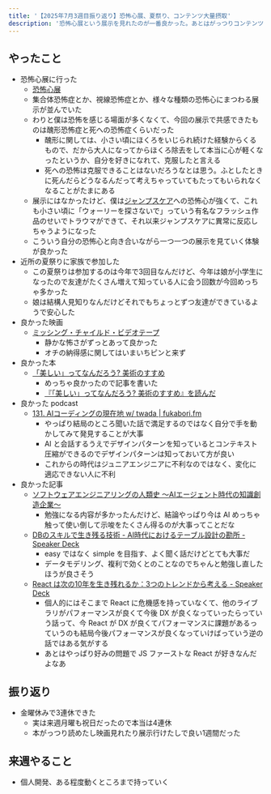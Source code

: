 ```yaml
---
title: '【2025年7月3週目振り返り】恐怖心展、夏祭り、コンテンツ大量摂取'
description: '恐怖心展という展示を見れたのが一番良かった。あとはがっつりコンテンツ接種ができて良かったです。'
---
```


## やったこと

- 恐怖心展に行った
  - [恐怖心展](https://kyoufushin.com/)
  - 集合体恐怖症とか、視線恐怖症とか、様々な種類の恐怖心にまつわる展示が並んでいた
  - わりと僕は恐怖を感じる場面が多くなくて、今回の展示で共感できたものは醜形恐怖症と死への恐怖症くらいだった
    - 醜形に関しては、小さい頃にほくろをいじられ続けた経験からくるもので、だから大人になってからほくろ除去をして本当に心が軽くなったというか、自分を好きになれて、克服したと言える
    - 死への恐怖は克服できることはないだろうなとは思う。ふとしたときに死んだらどうなるんだって考えちゃっていてもたってもいられなくなることがたまにある
  - 展示にはなかったけど、僕は[ジャンプスケア](https://ja.wikipedia.org/wiki/ジャンプスケア)への恐怖心が強くて、これも小さい頃に「ウォーリーを探さないで」っていう有名なフラッシュ作品のせいでトラウマができて、それ以来ジャンプスケアに異常に反応しちゃうようになった
  - こういう自分の恐怖心と向き合いながら一つ一つの展示を見ていく体験が良かった
- 近所の夏祭りに家族で参加した
  - この夏祭りは参加するのは今年で3回目なんだけど、今年は娘が小学生になったので友達がたくさん増えて知っている人に会う回数が今回めっちゃ多かった
  - 娘は結構人見知りなんだけどそれでもちょっとずつ友達ができているようで安心した
- 良かった映画
  - [ミッシング・チャイルド・ビデオテープ](https://mcv-movie.jp/)
    - 静かな怖さがずっとあって良かった
    - オチの納得感に関してはいまいちピンと来ず
- 良かった本
  - [「美しい」ってなんだろう? 美術のすすめ](https://www.amazon.co.jp/dp/4781690238)
    - めっちゃ良かったので記事を書いた
    - [『「美しい」ってなんだろう? 美術のすすめ』を読んだ](/blog/2025/07/read-what-does-beautiful-mean)
- 良かった podcast
  - [131. AIコーディングの現在地 w/ twada | fukabori.fm](https://fukabori.fm/episode/131)
    - やっぱり結局のところ聞いた話で満足するのではなく自分で手を動かしてみて発見することが大事
    - AI と会話するうえでデザインパターンを知っているとコンテキスト圧縮ができるのでデザインパターンは知っておいて方が良い
    - これからの時代はジュニアエンジニアに不利なのではなく、変化に適応できない人に不利
- 良かった記事
  - [ソフトウェアエンジニアリングの人類史 〜AIエージェント時代の知識創造企業〜](https://hirokidaichi.github.io/presentation/prod.html#1)
    - 勉強になる内容が多かったんだけど、結論やっぱり今は AI めっちゃ触って使い倒して示唆をたくさん得るのが大事ってことだな
  - [DBのスキルで生き残る技術 - AI時代におけるテーブル設計の勘所 - Speaker Deck](https://speakerdeck.com/soudai/survival-db-skill)
    - easy ではなく simple を目指す、よく聞く話だけどとても大事だ
    - データモデリング、複利で効くとのことなのでちゃんと勉強し直したほうが良さそう
  - [React は次の10年を生き残れるか：3つのトレンドから考える - Speaker Deck](https://speakerdeck.com/oukayuka/react-haci-no10nian-wosheng-kican-reruka-3tunotorendokarakao-eru)
    - 個人的にはそこまで React に危機感を持っていなくて、他のライブラリがパフォーマンスが良くて今後 DX が良くなっていったらっていう話って、今 React が DX が良くてパフォーマンスに課題があるっていうのも結局今後パフォーマンスが良くなっていけばっていう逆の話ではある気がする
    - あとはやっぱり好みの問題で JS ファーストな React が好きなんだよなあ

## 振り返り

- 金曜休みで3連休できた
  - 実は来週月曜も祝日だったので本当は4連休
  - 本がっつり読めたし映画見れたり展示行けたしで良い1週間だった

## 来週やること

- 個人開発、ある程度動くところまで持っていく
